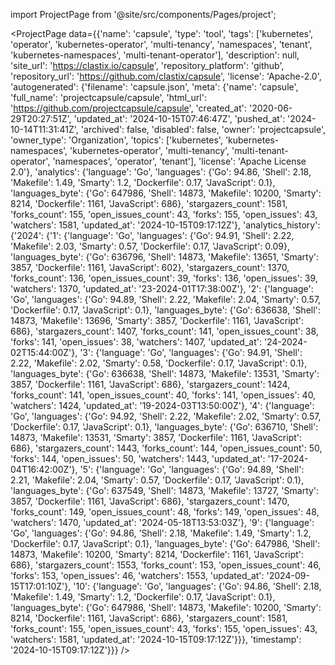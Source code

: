 
import ProjectPage from '@site/src/components/Pages/project';

<ProjectPage
    data={{'name': 'capsule', 'type': 'tool', 'tags': ['kubernetes', 'operator', 'kubernetes-operator', 'multi-tenancy', 'namespaces', 'tenant', 'kubernetes-namespaces', 'multi-tenant-operator'], 'description': null, 'site_url': 'https://clastix.io/capsule', 'repository_platform': 'github', 'repository_url': 'https://github.com/clastix/capsule', 'license': 'Apache-2.0', 'autogenerated': {'filename': 'capsule.json', 'meta': {'name': 'capsule', 'full_name': 'projectcapsule/capsule', 'html_url': 'https://github.com/projectcapsule/capsule', 'created_at': '2020-06-29T20:27:51Z', 'updated_at': '2024-10-15T07:46:47Z', 'pushed_at': '2024-10-14T11:31:41Z', 'archived': false, 'disabled': false, 'owner': 'projectcapsule', 'owner_type': 'Organization', 'topics': ['kubernetes', 'kubernetes-namespaces', 'kubernetes-operator', 'multi-tenancy', 'multi-tenant-operator', 'namespaces', 'operator', 'tenant'], 'license': 'Apache License 2.0'}, 'analytics': {'language': 'Go', 'languages': {'Go': 94.86, 'Shell': 2.18, 'Makefile': 1.49, 'Smarty': 1.2, 'Dockerfile': 0.17, 'JavaScript': 0.1}, 'languages_byte': {'Go': 647986, 'Shell': 14873, 'Makefile': 10200, 'Smarty': 8214, 'Dockerfile': 1161, 'JavaScript': 686}, 'stargazers_count': 1581, 'forks_count': 155, 'open_issues_count': 43, 'forks': 155, 'open_issues': 43, 'watchers': 1581, 'updated_at': '2024-10-15T09:17:12Z'}, 'analytics_history': {'2024': {'1': {'language': 'Go', 'languages': {'Go': 94.91, 'Shell': 2.22, 'Makefile': 2.03, 'Smarty': 0.57, 'Dockerfile': 0.17, 'JavaScript': 0.09}, 'languages_byte': {'Go': 636796, 'Shell': 14873, 'Makefile': 13651, 'Smarty': 3857, 'Dockerfile': 1161, 'JavaScript': 602}, 'stargazers_count': 1370, 'forks_count': 136, 'open_issues_count': 39, 'forks': 136, 'open_issues': 39, 'watchers': 1370, 'updated_at': '23-2024-01T17:38:00Z'}, '2': {'language': 'Go', 'languages': {'Go': 94.89, 'Shell': 2.22, 'Makefile': 2.04, 'Smarty': 0.57, 'Dockerfile': 0.17, 'JavaScript': 0.1}, 'languages_byte': {'Go': 636638, 'Shell': 14873, 'Makefile': 13696, 'Smarty': 3857, 'Dockerfile': 1161, 'JavaScript': 686}, 'stargazers_count': 1407, 'forks_count': 141, 'open_issues_count': 38, 'forks': 141, 'open_issues': 38, 'watchers': 1407, 'updated_at': '24-2024-02T15:44:00Z'}, '3': {'language': 'Go', 'languages': {'Go': 94.91, 'Shell': 2.22, 'Makefile': 2.02, 'Smarty': 0.58, 'Dockerfile': 0.17, 'JavaScript': 0.1}, 'languages_byte': {'Go': 636638, 'Shell': 14873, 'Makefile': 13531, 'Smarty': 3857, 'Dockerfile': 1161, 'JavaScript': 686}, 'stargazers_count': 1424, 'forks_count': 141, 'open_issues_count': 40, 'forks': 141, 'open_issues': 40, 'watchers': 1424, 'updated_at': '19-2024-03T13:50:00Z'}, '4': {'language': 'Go', 'languages': {'Go': 94.92, 'Shell': 2.22, 'Makefile': 2.02, 'Smarty': 0.57, 'Dockerfile': 0.17, 'JavaScript': 0.1}, 'languages_byte': {'Go': 636710, 'Shell': 14873, 'Makefile': 13531, 'Smarty': 3857, 'Dockerfile': 1161, 'JavaScript': 686}, 'stargazers_count': 1443, 'forks_count': 144, 'open_issues_count': 50, 'forks': 144, 'open_issues': 50, 'watchers': 1443, 'updated_at': '17-2024-04T16:42:00Z'}, '5': {'language': 'Go', 'languages': {'Go': 94.89, 'Shell': 2.21, 'Makefile': 2.04, 'Smarty': 0.57, 'Dockerfile': 0.17, 'JavaScript': 0.1}, 'languages_byte': {'Go': 637549, 'Shell': 14873, 'Makefile': 13727, 'Smarty': 3857, 'Dockerfile': 1161, 'JavaScript': 686}, 'stargazers_count': 1470, 'forks_count': 149, 'open_issues_count': 48, 'forks': 149, 'open_issues': 48, 'watchers': 1470, 'updated_at': '2024-05-18T13:53:03Z'}, '9': {'language': 'Go', 'languages': {'Go': 94.86, 'Shell': 2.18, 'Makefile': 1.49, 'Smarty': 1.2, 'Dockerfile': 0.17, 'JavaScript': 0.1}, 'languages_byte': {'Go': 647986, 'Shell': 14873, 'Makefile': 10200, 'Smarty': 8214, 'Dockerfile': 1161, 'JavaScript': 686}, 'stargazers_count': 1553, 'forks_count': 153, 'open_issues_count': 46, 'forks': 153, 'open_issues': 46, 'watchers': 1553, 'updated_at': '2024-09-15T17:01:10Z'}, '10': {'language': 'Go', 'languages': {'Go': 94.86, 'Shell': 2.18, 'Makefile': 1.49, 'Smarty': 1.2, 'Dockerfile': 0.17, 'JavaScript': 0.1}, 'languages_byte': {'Go': 647986, 'Shell': 14873, 'Makefile': 10200, 'Smarty': 8214, 'Dockerfile': 1161, 'JavaScript': 686}, 'stargazers_count': 1581, 'forks_count': 155, 'open_issues_count': 43, 'forks': 155, 'open_issues': 43, 'watchers': 1581, 'updated_at': '2024-10-15T09:17:12Z'}}}, 'timestamp': '2024-10-15T09:17:12Z'}}}
/>
